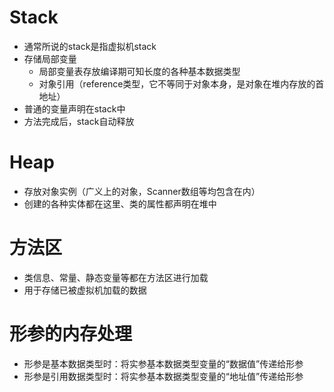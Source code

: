 # Stack

- 通常所说的stack是指虚拟机stack
- 存储局部变量
  - 局部变量表存放编译期可知长度的各种基本数据类型
  - 对象引用（reference类型，它不等同于对象本身，是对象在堆内存放的首地址）
- 普通的变量声明在stack中
- 方法完成后，stack自动释放

# Heap

- 存放对象实例（广义上的对象，Scanner数组等均包含在内）
- 创建的各种实体都在这里、类的属性都声明在堆中

# 方法区

- 类信息、常量、静态变量等都在方法区进行加载
- 用于存储已被虚拟机加载的数据

# 形参的内存处理

- 形参是基本数据类型时：将实参基本数据类型变量的“数据值”传递给形参
- 形参是引用数据类型时：将实参基本数据类型变量的“地址值”传递给形参
